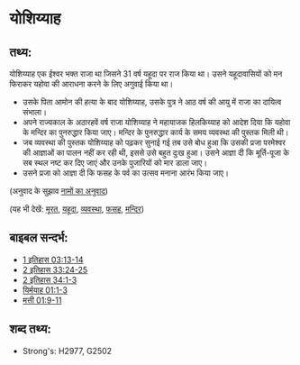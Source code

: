 # योशिय्याह #

## तथ्य: ##

योशिय्याह एक ईश्वर भक्त राजा था जिसने 31 वर्ष यहूदा पर राज किया था। उसने यहूदावासियों को मन फिराकर यहोवा की आराधना करने के लिए अगुवाई किया था।

* उसके पिता आमोन की हत्या के बाद योशिय्याह, उसके पुत्र ने आठ वर्ष की आयु में राजा का दायित्व संभाला।
* अपने राज्यकाल के अठारहवें वर्ष राजा योशिय्याह ने महायाजक हिलकिय्याह को आदेश दिया कि यहोवा के मन्दिर का पुनरुद्धार किया जाए। मन्दिर के पुनरुद्धार कार्य के समय व्यवस्था की पुस्तक मिली थी।
* जब व्यवस्था की पुस्तक योशिय्याह को पढ़कर सुनाई गई तब उसे बोध हुआ कि उसकी प्रजा परमेश्वर की आज्ञाओं का पालन नहीं कर रही थी, इससे उसे बहुत दुःख हुआ। उसने आज्ञा दी कि मूर्ति-पूजा के सब स्थल नष्ट कर दिए जाएं और उनके पुजारियों को मार डाला जाए।
* उसने प्रजा को आज्ञा दी कि फसह के पर्व का उत्सव मनाना आरंभ किया जाए।

(अनुवाद के सुझाव [नामों का अनुवाद](rc://en/ta/man/translate/translate-names))

(यह भी देखें: [मूरत](../other/idol.md), [यहूदा](../names/judah.md), [व्यवस्था](../other/law.md), [फसह](../kt/passover.md), [मन्दिर](../kt/temple.md))

## बाइबल सन्दर्भ: ##

* [1 इतिहास 03:13-14](rc://en/tn/help/1ch/03/13)
* [2 इतिहास 33:24-25](rc://en/tn/help/2ch/33/24)
* [2 इतिहास 34:1-3](rc://en/tn/help/2ch/34/01)
* [यिर्मयाह 01:1-3](rc://en/tn/help/jer/01/01)
* [मत्ती 01:9-11](rc://en/tn/help/mat/01/09)

## शब्द तथ्य: ##

* Strong's: H2977, G2502
